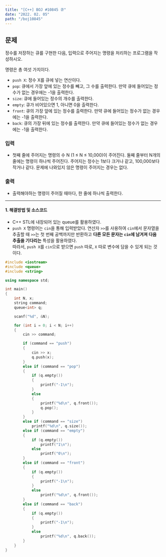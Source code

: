 ```yaml
---
title: "[C++] BOJ #10845 큐"
date: "2022. 02. 05"
path: "/boj10845"
---
```


## 문제

정수를 저장하는 큐를 구현한 다음, 입력으로 주어지는 명령을 처리하는 프로그램을 작성하시오.

명령은 총 여섯 가지이다.

- `push X`: 정수 X를 큐에 넣는 연산이다.
- `pop`: 큐에서 가장 앞에 있는 정수를 빼고, 그 수를 출력한다. 만약 큐에 들어있는 정수가 없는 경우에는 -1을 출력한다.
- `size`: 큐에 들어있는 정수의 개수를 출력한다.
- `empty`: 큐가 비어있으면 1, 아니면 0을 출력한다.
- `front`: 큐의 가장 앞에 있는 정수를 출력한다. 만약 큐에 들어있는 정수가 없는 경우에는 -1을 출력한다.
- `back`: 큐의 가장 뒤에 있는 정수를 출력한다. 만약 큐에 들어있는 정수가 없는 경우에는 -1을 출력한다.

### 입력

- 첫째 줄에 주어지는 명령의 수 N (1 ≤ N ≤ 10,000)이 주어진다. 둘째 줄부터 N개의 줄에는 명령이 하나씩 주어진다. 주어지는 정수는 1보다 크거나 같고, 100,000보다 작거나 같다. 문제에 나와있지 않은 명령이 주어지는 경우는 없다.

### 출력

- 출력해야하는 명령이 주어질 때마다, 한 줄에 하나씩 출력한다.

<hr />

#### 1. 해결방법 및 소스코드

- C++ STL에 내장되어 있는 queue를 활용하였다.
- `push X` 명령어는 `cin`을 통해 입력받았다. 연산자 `>>`를 사용하여 `cin`에서 문자열을 추출할 때 `>>`는 첫 번째 공백까지만 반환하고 **다른 모든 문자는 `cin`에 남겨져 다음 추출을 기다리는** 특성을 활용하였다.  
  따라서, `push X`를 `cin`으로 받으면 `push` 따로, `X` 따로 변수에 담을 수 있게 되는 것이다.

```cpp
#include <iostream>
#include <queue>
#include <string>

using namespace std;

int main()
{
    int N, x;
    string command;
    queue<int> q;

    scanf("%d", &N);

    for (int i = 0; i < N; i++)
    {
        cin >> command;

        if (command == "push")
        {
            cin >> x;
            q.push(x);
        }
        else if (command == "pop")
        {
            if (q.empty())
            {
                printf("-1\n");
            }
            else
            {
                printf("%d\n", q.front());
                q.pop();
            }
        }
        else if (command == "size")
            printf("%d\n", q.size());
        else if (command == "empty")
        {
            if (q.empty())
                printf("1\n");
            else
                printf("0\n");
        }
        else if (command == "front")
        {
            if (q.empty())
            {
                printf("-1\n");
            }
            else
                printf("%d\n", q.front());
        }
        else if (command == "back")
        {
            if (q.empty())
            {
                printf("-1\n");
            }
            else
                printf("%d\n", q.back());
        }
    }
}
```
